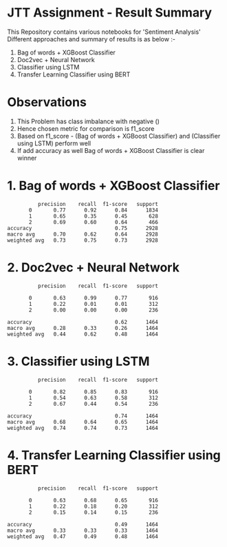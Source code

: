 # JTT Assignment - Result Summary
This Repository contains various notebooks for 'Sentiment Analysis'<br />
Different approaches and summary of results is as below :- <br />
1. Bag of words + XGBoost Classifier
2. Doc2vec + Neural Network
3. Classifier using LSTM 
4. Transfer Learning Classifier using BERT


# Observations
1. This Problem has class imbalance with negative ()
2. Hence chosen metric for comparison is f1_score
3. Based on f1_score - (Bag of words + XGBoost Classifier) and (Classifier using LSTM) perform well
4. If add accuracy as well Bag of words + XGBoost Classifier is clear winner

# 1. Bag of words + XGBoost Classifier
              precision    recall  f1-score   support
           0       0.77      0.92      0.84      1834
           1       0.65      0.35      0.45       628
           2       0.69      0.60      0.64       466
    accuracy                           0.75      2928
    macro avg      0.70      0.62      0.64      2928
    weighted avg   0.73      0.75      0.73      2928

# 2. Doc2vec + Neural Network
              precision    recall  f1-score   support

           0       0.63      0.99      0.77       916
           1       0.22      0.01      0.01       312
           2       0.00      0.00      0.00       236

    accuracy                           0.62      1464
    macro avg      0.28      0.33      0.26      1464
    weighted avg   0.44      0.62      0.48      1464

# 3. Classifier using LSTM 
              precision    recall  f1-score   support

           0       0.82      0.85      0.83       916
           1       0.54      0.63      0.58       312
           2       0.67      0.44      0.54       236

    accuracy                           0.74      1464
    macro avg      0.68      0.64      0.65      1464
    weighted avg   0.74      0.74      0.73      1464
   

# 4. Transfer Learning Classifier using BERT
              precision    recall  f1-score   support

           0       0.63      0.68      0.65       916
           1       0.22      0.18      0.20       312
           2       0.15      0.14      0.15       236

    accuracy                           0.49      1464
    macro avg      0.33      0.33      0.33      1464
    weighted avg   0.47      0.49      0.48      1464
   
